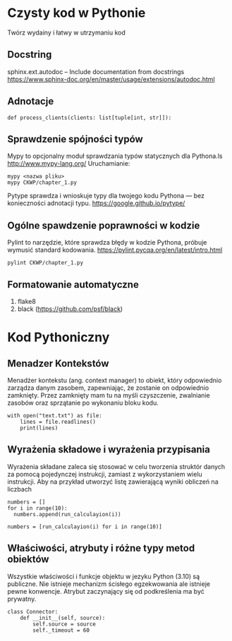 # Czysty kod w Pythonie
Twórz wydainy i łatwy w utrzymaniu kod

## Docstring
sphinx.ext.autodoc – Include documentation from docstrings
https://www.sphinx-doc.org/en/master/usage/extensions/autodoc.html

## Adnotacje
```shell
def process_clients(clients: list[tuple[int, str]]):
```

## Sprawdzenie spójności typów
Mypy to opcjonalny moduł sprawdzania typów statycznych dla Pythona.ls
http://www.mypy-lang.org/
Uruchamianie:
```shell
mypy <nazwa pliku>
mypy CKWP/chapter_1.py
```
Pytype sprawdza i wnioskuje typy dla twojego kodu Pythona — bez konieczności adnotacji typu.
https://google.github.io/pytype/

## Ogólne spawdzenie poprawności w kodzie
Pylint to narzędzie, które sprawdza błędy w kodzie Pythona, próbuje wymusić standard kodowania.
https://pylint.pycqa.org/en/latest/intro.html

```shell
pylint CKWP/chapter_1.py
```

## Formatowanie automatyczne 
1. flake8
2. black (https://github.com/psf/black)

# Kod Pythoniczny

## Menadzer Kontekstów
Menadżer kontekstu (ang. context manager) to obiekt, który odpowiednio zarządza danym zasobem, 
zapewniając, że zostanie on odpowiednio zamknięty. Przez zamknięty mam tu na myśli czyszczenie, 
zwalnianie zasobów oraz sprzątanie po wykonaniu bloku kodu.
```shell
with open("text.txt") as file:
    lines = file.readlines()
    print(lines)
```

## Wyrażenia składowe i wyrażenia przypisania 
Wyrażenia składane zaleca się stosować w celu tworzenia struktór danych za pomocą pojedynczej 
instrukcji, zamiast z wykorzystaniem wielu instrukcji. Aby na przykład utworzyć listę zawierającą 
wyniki obliczeń na liczbach
```shell
numbers = []
for i in range(10):
  numbers.append(run_calculayion(i))
  
numbers = [run_calculayion(i) for i in range(10)]
```

## Właściwości, atrybuty i różne typy metod obiektów
Wszystkie właściwości i funkcje objektu w jezyku Python (3.10) są publiczne. 
Nie istnieje mechanizm ścisłego egzekwowania ale istnieje pewne konwencje. Atrybut zaczynający się 
od podkreślenia ma być prywatny.
```shell
class Connector:
    def __init__(self, source):
        self.source = source
        self._timeout = 60
```